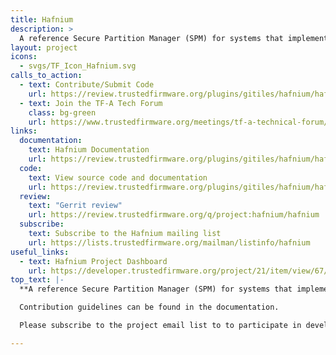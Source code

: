 ```yaml
---
title: Hafnium
description: >
  A reference Secure Partition Manager (SPM) for systems that implement the Armv8.4-A Secure-EL2 extension. It enables multiple, isolated Secure Partitions (SPs) to run at Secure-EL1.
layout: project
icons:
  - svgs/TF_Icon_Hafnium.svg
calls_to_action:
  - text: Contribute/Submit Code
    url: https://review.trustedfirmware.org/plugins/gitiles/hafnium/hafnium/+/HEAD/CONTRIBUTING.md
  - text: Join the TF-A Tech Forum
    class: bg-green
    url: https://www.trustedfirmware.org/meetings/tf-a-technical-forum/
links:
  documentation:
    text: Hafnium Documentation
    url: https://review.trustedfirmware.org/plugins/gitiles/hafnium/hafnium/+/HEAD/README.md
  code:
    text: View source code and documentation
    url: https://review.trustedfirmware.org/plugins/gitiles/hafnium/hafnium/+/HEAD
  review:
    text: "Gerrit review"
    url: https://review.trustedfirmware.org/q/project:hafnium/hafnium
  subscribe:
    text: Subscribe to the Hafnium mailing list
    url: https://lists.trustedfirmware.org/mailman/listinfo/hafnium
useful_links:
  - text: Hafnium Project Dashboard
    url: https://developer.trustedfirmware.org/project/21/item/view/67/
top_text: |-
  **A reference Secure Partition Manager (SPM) for systems that implement the Armv8.4-A Secure-EL2 extension. It enables multiple, isolated Secure Partitions (SPs) to run at Secure-EL1.**

  Contribution guidelines can be found in the documentation.

  Please subscribe to the project email list to to participate in development discussions.

---
```

